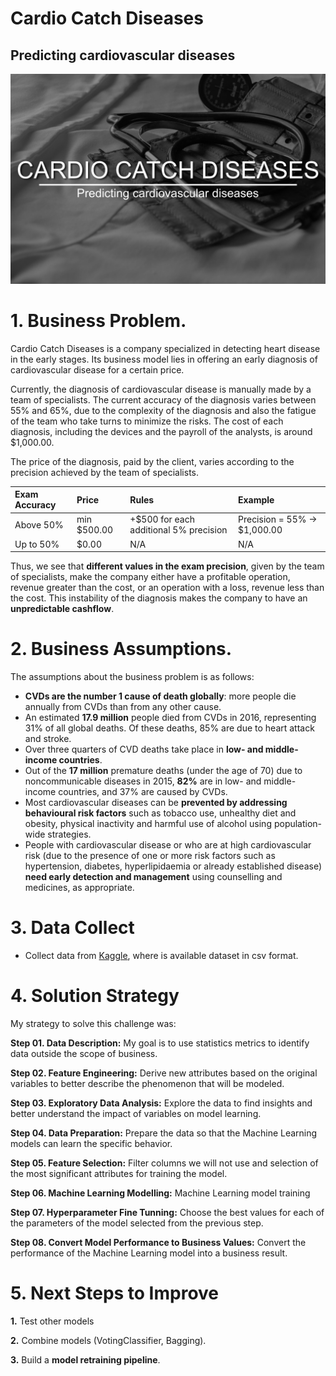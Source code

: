 # Cardio Catch Diseases

## Predicting cardiovascular diseases

![](img/img_banner_title.png)

# 1. Business Problem.

Cardio Catch Diseases is a company specialized in detecting heart disease in the early stages. Its business model lies in offering an early diagnosis of cardiovascular disease for a certain price.

Currently, the diagnosis of cardiovascular disease is manually made by a team of specialists. The current accuracy of the diagnosis varies between 55% and 65%, due to the complexity of the diagnosis and also the fatigue of the team who take turns to minimize the risks. The cost of each diagnosis, including the devices and the payroll of the analysts, is around $1,000.00.

The price of the diagnosis, paid by the client, varies according to the precision achieved by the team of specialists.

| Exam Accuracy | Price          | Rules                                    | Example                         |
|:--------------|:---------------|:-----------------------------------------|:--------------------------------|
| Above 50%     | min \$500\.00  | \+\$500 for each additional 5% precision | Precision = 55% \-> \$1,000\.00 |
| Up to 50%     | $0\.00         | N/A                                      | N/A                             |

Thus, we see that **different values in the exam precision**, given by the team of specialists, make the company either have a profitable operation, revenue greater than the cost, or an operation with a loss, revenue less than the cost. This instability of the diagnosis makes the company to have an **unpredictable cashflow**.

# 2. Business Assumptions.

The assumptions about the business problem is as follows:

- **CVDs are the number 1 cause of death globally**: more people die annually from CVDs than from any other cause.
- An estimated **17.9 million** people died from CVDs in 2016, representing 31% of all global deaths. Of these deaths, 85% are due to heart attack and stroke.
- Over three quarters of CVD deaths take place in **low- and middle-income countries**.
- Out of the **17 million** premature deaths (under the age of 70) due to noncommunicable diseases in 2015, **82%** are in low- and middle-income countries, and 37% are caused by CVDs.
- Most cardiovascular diseases can be **prevented by addressing behavioural risk factors** such as tobacco use, unhealthy diet and obesity, physical inactivity and harmful use of alcohol using population-wide strategies.
- People with cardiovascular disease or who are at high cardiovascular risk (due to the presence of one or more risk factors such as hypertension, diabetes, hyperlipidaemia or already established disease) **need early detection and management** using counselling and medicines, as appropriate.

# 3. Data Collect

- Collect data from <a href="https://www.kaggle.com/sulianova/cardiovascular-disease-dataset">Kaggle</a>, where is available dataset in csv format.



# 4. Solution Strategy

My strategy to solve this challenge was:

**Step 01. Data Description:** My goal is to use statistics metrics to identify data outside the scope of business.

**Step 02. Feature Engineering:** Derive new attributes based on the original variables to better describe the phenomenon that will be modeled.

**Step 03. Exploratory Data Analysis:** Explore the data to find insights and better understand the impact of variables on model learning.

**Step 04. Data Preparation:** Prepare the data so that the Machine Learning models can learn the specific behavior.

**Step 05. Feature Selection:** Filter columns we will not use and selection of the most significant attributes for training the model.

**Step 06. Machine Learning Modelling:** Machine Learning model training

**Step 07. Hyperparameter Fine Tunning:** Choose the best values for each of the parameters of the model selected from the previous step.

**Step 08. Convert Model Performance to Business Values:** Convert the performance of the Machine Learning model into a business result.

# 5. Next Steps to Improve

**1.** Test other models

**2.** Combine models (VotingClassifier, Bagging).

**3.** Build a **model retraining pipeline**.
